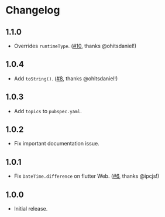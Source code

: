 # Changelog

## 1.1.0

- Overrides `runtimeType`. ([#10](https://github.com/westy92/const-date-time/pull/10), thanks @ohitsdaniel!)

## 1.0.4

- Add `toString()`. ([#8](https://github.com/westy92/const-date-time/pull/8), thanks @ohitsdaniel!)

## 1.0.3

- Add `topics` to `pubspec.yaml`.

## 1.0.2

- Fix important documentation issue.

## 1.0.1

- Fix `DateTime.difference` on flutter Web. ([#6](https://github.com/westy92/const-date-time/pull/6), thanks @ipcjs!)

## 1.0.0

- Initial release.
